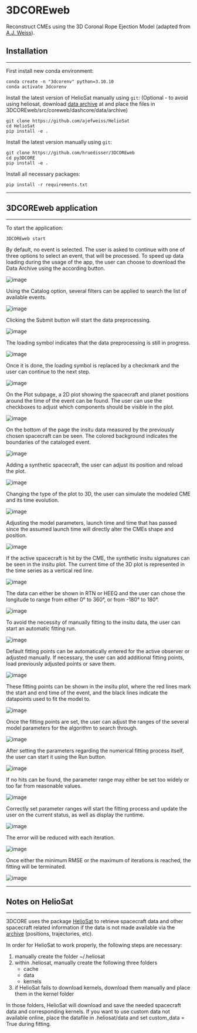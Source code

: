 # 3DCOREweb

Reconstruct CMEs using the 3D Coronal Rope Ejection Model (adapted from [A.J. Weiss](https://github.com/ajefweiss/py3DCORE)).

## Installation
------------
First install new conda environment:

    conda create -n "3dcorenv" python=3.10.10
    conda activate 3dcorenv
    
Install the latest version of HelioSat manually using `git`: (Optional - to avoid using heliosat, download [data archive](https://doi.org/10.6084/m9.figshare.11973693.v23) at and place the files in 3DCOREweb/src/coreweb/dashcore/data/archive)

    git clone https://github.com/ajefweiss/HelioSat
    cd HelioSat
    pip install -e .
    
Install the latest version manually using `git`:

    git clone https://github.com/hruedisser/3DCOREweb
    cd py3DCORE
    pip install -e .
    
Install all necessary packages:
    
    pip install -r requirements.txt
    

------------

## 3DCOREweb application
------------

To start the application:

    3DCOREweb start

By default, no event is selected. The user is asked to continue with one of three options to select an event, that will be processed. To speed up data loading during the usage of the app, the user can choose to download the Data Archive using the according button.

![image](https://github.com/hruedisser/3DCOREweb/assets/75985139/d11e5fe7-52c4-4b97-a5dc-d26ad469e205)

Using the Catalog option, several filters can be applied to search the list of available events.

![image](https://github.com/hruedisser/3DCOREweb/assets/75985139/8f3ccacf-11e0-4047-94c4-6921835d2ea9)

Clicking the Submit button will start the data preprocessing.

![image](https://github.com/hruedisser/3DCOREweb/assets/75985139/f6b1053f-4948-411d-997b-5a1215153c21)

The loading symbol indicates that the data preprocessing is still in progress.

![image](https://github.com/hruedisser/3DCOREweb/assets/75985139/97fd805b-09c4-43b9-9ed8-42245b1cb1c2)

Once it is done, the loading symbol is replaced by a checkmark and the user can continue to the next step.

![image](https://github.com/hruedisser/3DCOREweb/assets/75985139/26501687-ceb0-471d-8b15-b3734f636252)

On the Plot subpage, a 2D plot showing the spacecraft and planet positions around the time of the event can be found. The user can use the checkboxes to adjust which components should be visible in the plot.

![image](https://github.com/hruedisser/3DCOREweb/assets/75985139/d407e3ff-e500-4904-8619-250d4c60da35)

On the bottom of the page the insitu data measured by the previously chosen spacecraft can be seen. The colored background indicates the boundaries of the cataloged event.

![image](https://github.com/hruedisser/3DCOREweb/assets/75985139/5208d60d-c780-4d21-9c17-1315ebcc1a03)

Adding a synthetic spacecraft, the user can adjust its position and reload the plot.

![image](https://github.com/hruedisser/3DCOREweb/assets/75985139/f7e94a98-da7e-4b26-9c59-c6190c22b4e5)

Changing the type of the plot to 3D, the user can simulate the modeled CME and its time evolution.

![image](https://github.com/hruedisser/3DCOREweb/assets/75985139/96b0ad40-48bb-4fbc-85d8-f08c32168696)

Adjusting the model parameters, launch time and time that has passed since the assumed launch time will directly alter the CMEs shape and position.

![image](https://github.com/hruedisser/3DCOREweb/assets/75985139/db12f583-2952-40b2-ad78-ac87cae93219)

If the active spacecraft is hit by the CME, the synthetic insitu signatures can be seen in the insitu plot. The current time of the 3D plot is represented in the time series as a vertical red line.

![image](https://github.com/hruedisser/3DCOREweb/assets/75985139/539fe6f6-bfcc-4ce1-be1e-65535022b898)

The data can either be shown in RTN or HEEQ and the user can chose the longitude to range from either 0° to 360°, or from -180° to 180°.

![image](https://github.com/hruedisser/3DCOREweb/assets/75985139/dc21ce85-cb2c-42e4-8f16-9fe4846d0ce8)

To avoid the necessity of manually fitting to the insitu data, the user can start an automatic fitting run. 

![image](https://github.com/hruedisser/3DCOREweb/assets/75985139/ac5224f0-0ddb-476a-85b2-2a82d592fd29)

Default fitting points can be automatically entered for the active observer or adjusted manually. If necessary, the user can add additional fitting points, load previously adjusted points or save them.

![image](https://github.com/hruedisser/3DCOREweb/assets/75985139/dd02220e-6308-448a-b9d1-dae10534e660)

These fitting points can be shown in the insitu plot, where the red lines mark the start and end time of the event, and the black lines indicate the datapoints used to fit the model to.

![image](https://github.com/hruedisser/3DCOREweb/assets/75985139/c6468a16-be63-4d7d-a4e2-9b0c628a91d1)

Once the fitting points are set, the user can adjust the ranges of the several model parameters for the algorithm to search through.

![image](https://github.com/hruedisser/3DCOREweb/assets/75985139/a4d332d6-f53a-48db-b95a-7934e7c93add)

After setting the parameters regarding the numerical fitting process itself, the user can start it using the Run button.

![image](https://github.com/hruedisser/3DCOREweb/assets/75985139/ce556706-6a34-4e67-a57c-55ecdfffb399)

If no hits can be found, the parameter range may either be set too widely or too far from reasonable values.

![image](https://github.com/hruedisser/3DCOREweb/assets/75985139/e831bebb-1fd0-4644-867c-023288125b78)

Correctly set parameter ranges will start the fitting process and update the user on the current status, as well as display the runtime.

![image](https://github.com/hruedisser/3DCOREweb/assets/75985139/75c4f152-65e3-4d8e-9c59-55a8789a6ffd)

The error will be reduced with each iteration.

![image](https://github.com/hruedisser/3DCOREweb/assets/75985139/91f7d491-8abe-42e5-8483-26a5efe5a74e)

Once either the minimum RMSE or the maximum of iterations is reached, the fitting will be terminated.

![image](https://github.com/hruedisser/3DCOREweb/assets/75985139/b229007b-6191-4949-ba28-ae6b1485890e)

    
------------
## Notes on HelioSat
------------

3DCORE uses the package [HelioSat](https://github.com/ajefweiss/HelioSat) to retrieve spacecraft data and other spacecraft related information if the data is not made available via the [archive](https://doi.org/10.6084/m9.figshare.11973693.v23) (positions, trajectories, etc). 

In order for HelioSat to work properly, the following steps are necessary:

1. manually create the folder ~/.heliosat 
2. within .heliosat, manually create the following three folders
    - cache
    - data
    - kernels
3. if HelioSat fails to download kernels, download them manually and place them in the kernel folder

In those folders, HelioSat will download and save the needed spacecraft data and corresponding kernels. 
If you want to use custom data not available online, place the datafile in .heliosat/data and set custom_data = True during fitting.
